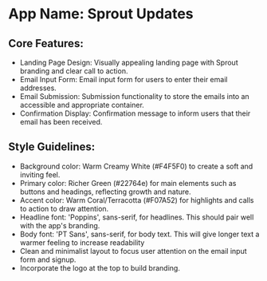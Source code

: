# **App Name**: Sprout Updates

## Core Features:

- Landing Page Design: Visually appealing landing page with Sprout branding and clear call to action.
- Email Input Form: Email input form for users to enter their email addresses.
- Email Submission: Submission functionality to store the emails into an accessible and appropriate container. 
- Confirmation Display: Confirmation message to inform users that their email has been received.

## Style Guidelines:

- Background color: Warm Creamy White (#F4F5F0) to create a soft and inviting feel.
- Primary color: Richer Green (#22764e) for main elements such as buttons and headings, reflecting growth and nature.
- Accent color: Warm Coral/Terracotta (#F07A52) for highlights and calls to action to draw attention.
- Headline font: 'Poppins', sans-serif, for headlines. This should pair well with the app's branding.
- Body font: 'PT Sans', sans-serif, for body text. This will give longer text a warmer feeling to increase readability
- Clean and minimalist layout to focus user attention on the email input form and signup.
- Incorporate the logo at the top to build branding.